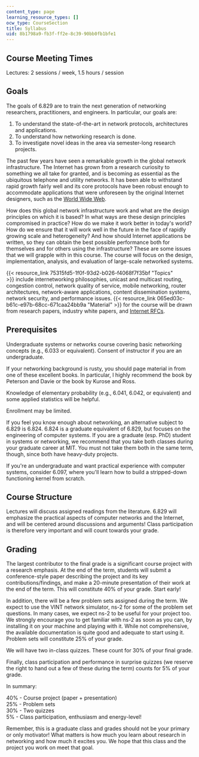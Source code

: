 ```yaml
---
content_type: page
learning_resource_types: []
ocw_type: CourseSection
title: Syllabus
uid: 8b1798a9-fb3f-ff2e-8c39-90bb0fb1bfe1
---
```


Course Meeting Times
--------------------

Lectures: 2 sessions / week, 1.5 hours / session

Goals
-----

The goals of 6.829 are to train the next generation of networking researchers, practitioners, and engineers. In particular, our goals are:

1.  To understand the state-of-the-art in network protocols, architectures and applications.
2.  To understand how networking research is done.
3.  To investigate novel ideas in the area via semester-long research projects.

The past few years have seen a remarkable growth in the global network infrastructure. The Internet has grown from a research curiosity to something we all take for granted, and is becoming as essential as the ubiquitous telephone and utility networks. It has been able to withstand rapid growth fairly well and its core protocols have been robust enough to accommodate applications that were unforeseen by the original Internet designers, such as the [World Wide Web](http://www.w3.org/).

How does this global network infrastructure work and what are the design principles on which it is based? In what ways are these design principles compromised in practice? How do we make it work better in today's world? How do we ensure that it will work well in the future in the face of rapidly growing scale and heterogeneity? And how should Internet applications be written, so they can obtain the best possible performance both for themselves and for others using the infrastructure? These are some issues that we will grapple with in this course. The course will focus on the design, implementation, analysis, and evaluation of large-scale networked systems.

{{< resource_link 75315fd5-1f0f-93d2-b026-f4068f7f35bf "Topics" >}} include internetworking philosophies, unicast and multicast routing, congestion control, network quality of service, mobile networking, router architectures, network-aware applications, content dissemination systems, network security, and performance issues. {{< resource_link 065ed03c-b61c-e97b-68cc-671caa24bb9a "Material" >}} for the course will be drawn from research papers, industry white papers, and [Internet RFCs](http://www.ietf.org/rfc.html).

Prerequisites
-------------

Undergraduate systems or networks course covering basic networking concepts (e.g., 6.033 or equivalent). Consent of instructor if you are an undergraduate.

If your networking background is rusty, you should page material in from one of these excellent books. In particular, I highly recommend the book by Peterson and Davie or the book by Kurose and Ross.

Knowledge of elementary probability (e.g., 6.041, 6.042, or equivalent) and some applied statistics will be helpful.

Enrollment may be limited.

If you feel you know enough about networking, an alternative subject to 6.829 is 6.824. 6.824 is a graduate equivalent of 6.829, but focuses on the engineering of computer systems. If you are a graduate (esp. PhD) student in systems or networking, we recommend that you take both classes during your graduate career at MIT. You must not take them both in the same term, though, since both have heavy-duty projects.

If you're an undergraduate and want practical experience with computer systems, consider 6.097, where you'll learn how to build a stripped-down functioning kernel from scratch.

Course Structure
----------------

Lectures will discuss assigned readings from the literature. 6.829 will emphasize the practical aspects of computer networks and the Internet, and will be centered around discussions and arguments! Class participation is therefore very important and will count towards your grade.

Grading
-------

The largest contributor to the final grade is a significant course project with a research emphasis. At the end of the term, students will submit a conference-style paper describing the project and its key contributions/findings, and make a 20-minute presentation of their work at the end of the term. This will constitute 40% of your grade. Start early!

In addition, there will be a few problem sets assigned during the term. We expect to use the VINT network simulator, ns-2 for some of the problem set questions. In many cases, we expect ns-2 to be useful for your project too. We strongly encourage you to get familiar with ns-2 as soon as you can, by installing it on your machine and playing with it. While not comprehensive, the available documentation is quite good and adequate to start using it. Problem sets will constitute 25% of your grade.

We will have two in-class quizzes. These count for 30% of your final grade.

Finally, class participation and performance in surprise quizzes (we reserve the right to hand out a few of these during the term) counts for 5% of your grade.

In summary:

40% - Course project (paper + presentation)  
25% - Problem sets  
30% - Two quizzes  
5% - Class participation, enthusiasm and energy-level!

Remember, this is a graduate class and grades should not be your primary or only motivator! What matters is how much you learn about research in networking and how much it excites you. We hope that this class and the project you work on meet that goal.
